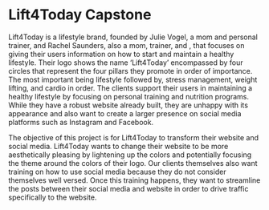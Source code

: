 # Lift4Today Capstone
Lift4Today is a lifestyle brand, founded by Julie Vogel, a mom and personal trainer, and Rachel Saunders, also a mom, trainer, and , that focuses on giving their users information on how to start and maintain a healthy lifestyle. Their logo shows the name ‘Lift4Today’ encompassed by four circles that represent the four pillars they promote in order of importance. The most important being lifestyle followed by, stress management, weight lifting, and cardio in order. The clients support their users in maintaining a healthy lifestyle by focusing on personal training and nutrition programs. While they have a robust website already built, they are unhappy with its appearance and also want to create a larger presence on social media platforms such as Instagram and Facebook.

The objective of this project is for Lift4Today to transform their website and social media. Lift4Today wants to change their website to be more aesthetically pleasing by lightening up the colors and potentially focusing the theme around the colors of their logo. Our clients
themselves also want training on how to use social media because they do not consider themselves well versed. Once this training happens, they want to streamline the posts between their social media and website in order to drive traffic specifically to the website. 
